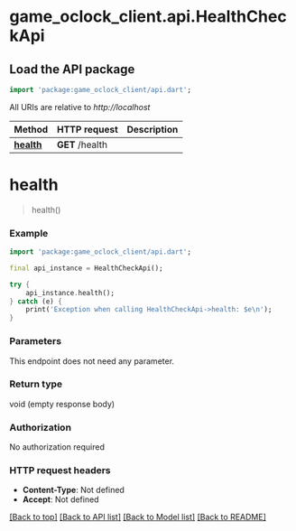 # game_oclock_client.api.HealthCheckApi

## Load the API package
```dart
import 'package:game_oclock_client/api.dart';
```

All URIs are relative to *http://localhost*

Method | HTTP request | Description
------------- | ------------- | -------------
[**health**](HealthCheckApi.md#health) | **GET** /health | 


# **health**
> health()



### Example
```dart
import 'package:game_oclock_client/api.dart';

final api_instance = HealthCheckApi();

try {
    api_instance.health();
} catch (e) {
    print('Exception when calling HealthCheckApi->health: $e\n');
}
```

### Parameters
This endpoint does not need any parameter.

### Return type

void (empty response body)

### Authorization

No authorization required

### HTTP request headers

 - **Content-Type**: Not defined
 - **Accept**: Not defined

[[Back to top]](#) [[Back to API list]](../README.md#documentation-for-api-endpoints) [[Back to Model list]](../README.md#documentation-for-models) [[Back to README]](../README.md)

